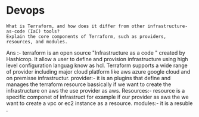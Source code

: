 # Devops

    What is Terraform, and how does it differ from other infrastructure-as-code (IaC) tools?
    Explain the core components of Terraform, such as providers, resources, and modules.
Ans :- terraform is an open source "Infrastructure as a code " created by Hashicrop. It allow a user to  define and provision infrastructure using high level configuration languag know  as hcl. Terraform supports a wide range of provider including major cloud platform like aws azure google cloud and on premisse infrastructur.
provider:- it is an plugins that define and manages the terraform resource bassically if we want to  create the infrastructure on aws the use provider as aws.
Resources:- resource is a specific componet of infrastruct for  example  if our provider as aws the we want to create a vpc or ec2 instance as a resource.
modules:- it is a resuble .
